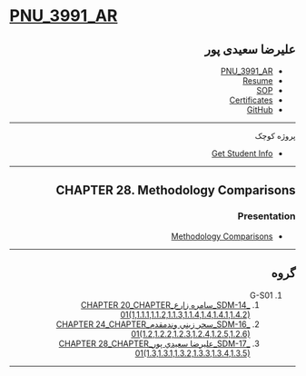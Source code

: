 # [PNU_3991_AR](https://github.com/alirezasaeidipour/PNU_3991_AR)

<div dir="rtl">

## علیرضا سعیدی پور
- [PNU_3991_AR](https://github.com/alirezasaeidipour/PNU_3991_AR)
- [Resume](https://alirezasaeidipour.github.io) 
- [SOP](https://alirezasaeidipour.github.io/SOP/)
- [Certificates](https://alirezasaeidipour.github.io/Certificates/)
- [GitHub](https://github.com/alirezasaeidipour)

--------------------------
پروژه کوچک

- [Get Student Info](https://github.com/alirezasaeidipour/get-student-info)

-----------------
## CHAPTER 28. Methodology Comparisons

### Presentation

   -  [Methodology Comparisons](https://github.com/alirezasaeidipour/PNU_3991_AR/blob/main/tree/main/SoftwareDevelopmentMethodologies/28.%20Methodology%20Comparisons/28.%20Methodology%20Comparisons.mp4)
     
----------------------------
## گروه 
1. G-S01
    1. [_SDM-14_سامره زارع_CHAPTER 20_CHAPTER 01(1,1.1.1,1.1.2,1.1.3,1.1.4,1.4,1.4.1,1.4.2)](https://github.com/AliRazavi-edu/PNU_3991/tree/master/_MSc/SoftwareDevelopmentMethodologies/14_%D8%B3%D8%A7%D9%85%D8%B1%D9%87%20%D8%B2%D8%A7%D8%B1%D8%B9)
    1. [_SDM-16_سحر زيني وندمقدم_CHAPTER 24_CHAPTER 01(1.2,1.2.2,1.2.3,1.2.4,1.2.5,1.2.6)](https://github.com/AliRazavi-edu/PNU_3991/tree/master/_MSc/SoftwareDevelopmentMethodologies/16_%D8%B3%D8%AD%D8%B1%20%D8%B2%D9%8A%D9%86%D9%8A%20%D9%88%D9%86%D8%AF%D9%85%D9%82%D8%AF%D9%85)         
    1. [_SDM-17_عليرضا سعيدي پور_CHAPTER 28_CHAPTER 01(1.3,1.3.1,1.3.2,1.3.3,1.3.4,1.3.5)](https://github.com/AliRazavi-edu/PNU_3991/tree/master/_MSc/SoftwareDevelopmentMethodologies/17_%D8%B9%D9%84%D9%8A%D8%B1%D8%B6%D8%A7%20%D8%B3%D8%B9%D9%8A%D8%AF%D9%8A%20%D9%BE%D9%88%D8%B1)

-----------------------

</div>

